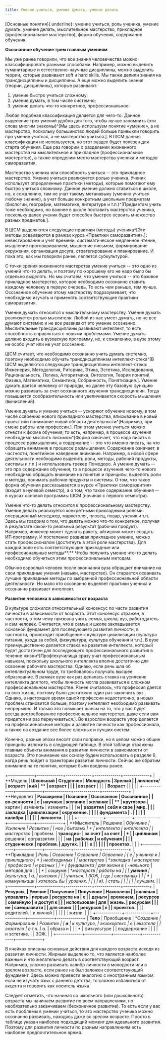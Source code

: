 ```yaml
---
title: Умение учиться, умение думать, умение делать
---
```


[Основные понятия]{.underline}: умение учиться, роль ученика, умение
думать, умение делать, мыслительное мастерство, прикладное
(профессиональное мастерство), форма обучения, содержание обучения.

**Осознанное обучение трем главным умениям**

Мы уже ранее говорили, что все знания человечества можно
классифицировать разными способами. Например, можно выделить
гуманитарные и естественно-научные дисциплины, можно выделить теории,
которые развивают soft и hard skills. Мы также делили знания на
трансдисциплины и дисциплины. А еще можно выделить знания (теории,
дисциплины), которые развивают:

1.  умение быстро учиться сложному;
2.  умение думать, в том числе системно;
3.  умение делать что-то конкретное, профессиональное.

Любая подобная классификация делается для чего-то. Данное выделение трех
умений удобно для того, чтобы лучше запомнить (эти слова многим
знакомы)^[Мы здесь используем понятие «умение», а не
мастерство, поскольку большинство людей больше привыкли говорить про
умение учиться, а не мастерство учиться.]. В ШСМ данная
классификация не используется, но этот раздел будет полезен для старта
обучения. Еще раз говорим о разделении жизненного мастерства на
мыслительное и прикладное (профессиональное мастерство), а также
определим место мастерства ученика и методов саморазвития.

Мастерство ученика или способность учиться -- это прикладное мастерство.
Умение учиться реализуется ролью ученика. Ученик использует определенные
практики (методы), которые помогают ему быстро учиться сложному. Данное
умение должно ставиться в школе, но, к сожалению, там не учат такому
метанавыку (умению учиться любому знанию), а учат больше конкретным
школьным предметам (биологии, географии, математике, литературе и
т.п.)^[Предметам учить тоже необходимо, но важнее в
школе поставить мастерство ученика, поскольку далее ученик будет
способен быстрее освоить множество разных предметов.].

В ШСМ выделяются следующие практики (методы)
ученика^[Эти методы осваиваются в рамках курса «Практики
саморазвития».]**:** инвестирование и учет времени,
систематическое медленное чтение, мышление проговариванием, мышление
письмом, формирование окружения, организация досуга, стратегирование и
планирование. И пока это, как мы говорили ранее, является субкультурой.

С точки зрения жизненного мастерства умение учиться -- это одно из
умений что-то делать, и поэтому по-хорошему его не надо было бы отдельно
выделять. Но мы считаем, что умение учиться -- это базовое прикладное
мастерство, которое необходимо осознанно ставить каждому человеку в
первую очередь. То есть чем раньше, тем лучше. Осознанное обучение этому
мастерству подразумевает, что необходимо изучать и применять
соответствующие практики саморазвития.

Умение думать относится к мыслительному мастерству. Умение думать
реализуется ролью мыслителя. Любой из нас умеет думать, но не все думают
системно и не все развивают это умение осознанно. Мыслительные
трансдисциплины развивают интеллект, то есть способность справляться с
новыми проблемами. Умение думать должно входить в вузовскую программу,
но, к сожалению, в вузе этому не особо учат или не учат осознанно.

ШСМ считает, что необходимо осознанно учить думать системно, поэтому
необходимо обучать трансдисциплинам интеллект-стека^[В
ШСМ выделяются следующие трансдисциплины интеллект-стека: Инженерия,
Методология, Риторика, Этика, Эстетика, Исследования, Рациональность,
Логика, Алгоритмика, Онтология, Теория понятий, Физика, Математика,
Семантика, Собранность, Понятизация.]. Умение думать
дается человеку от природы, но далее эту базовую функцию можно развивать
за счет осознанного изучения трансдисциплин. Тогда повышается
сообразительность или увеличивается скорость мышления (вычислений).

Умение думать и умение учиться -- ускоряют обучение новому, в том числе
освоению нового прикладного мастерства, вписывание в новый проект или
понимание новой области деятельности^[Например, при
смене работы или профессии.]. При этом умение учиться
можно отнести к форме обучения, то есть, например, в процессе изучения
необходимо мыслить письмом^[Форма означает, что надо
писать в процессе размышления, а содержание -- это что именно писать, на
что обращать внимание в процессе размышления. Содержание означает, в
частности, понятийное наведение внимание. Например, в новой сфере
деятельности необходимо выделить роли, методы, рабочий продукты, системы
и т.п.] и использовать трекер Помодоро. А умение думать
-- это про содержание обучения, то в процессе изучения чего-то нового
необходимо обращать внимание на понятия и принципы, выделять роли и
методы, понимать рабочие продукты и системы. О том, что такое форма
обучения рассказывается в курсе «Практики саморазвития» (входит в
нулевой семестр), а о том, что такое содержание обучения -- в курсах
основой программы ШСМ (начиная с первого семестра).

Умение что-то делать относится к профессиональному мастерству. Умение
делать реализуется конкретными прикладными ролями: операционный
менеджер, маркетолог, пловец, повар, ученик и т.п. Здесь мы говорим о
том, что делать можно что-то конкретное, получая в результате какой-то
реальный результат (рабочий продукт). Например, инженер может сделать
ракету, айтишник может создать ИТ-программу. И постепенно развивая
прикладное умение, можно стать профессионалом (достигнуть в этой роли
мастерства). Для каждой роли есть соответствующие прикладные или
профессиональные методы**.** Чтобы получить умение что-то делать
необходимо обучиться этим профессиональным методам.

Обычно взрослый человек после окончания вуза обращает внимание на свои
прикладные умения (навыки, мастерство). Он старается осваивать лучшие
прикладные методы по выбранной профессиональной области деятельности. Но
мало кто осознанно выделяет практики ученика и осознанно развивает
интеллект.

**Развитие** **человека** **в зависимости от возраста**

В культуре сложился относительный консенсус по части развития личности в
зависимости от возраста. Этот консенсус отражен, в частности, в том чему
призвана учить семья, школа, вуз, работодатель и сам человек. Считается,
что в семье и школе закладывается основной фундамент для последующего
развития личности, в частности, происходит приобщение к культуре
цивилизации (культура питания, ухода за собой, физкультура, культура
обучения и т.п.). В вузе преимущественно делается ставка на развитие
интеллекта, который будет достаточен для последующего профессионального
развития в течение жизни^[Профтехучилища сразу учат
профессиональным навыкам, поскольку школьного интеллекта вполне
достаточно для освоение рабочего мастерства. Однако, если речь шла об
интеллектуальном труде, то требовалось получать высшее образование. В
рамках вузе как раз делалась ставка на усиление интеллекта для того,
чтобы личность могла развиваться в сложном профессиональном мастерстве.
Ранее считалось, что профессия дается на всю жизнь, поэтому было
достаточно один раз закончить вуз. Однако, в настоящее время одной
профессии недостаточно, а новых проблем становится больше, поэтому
интеллект необходимо развивать непрерывно. И только это повышает шансы
на то, что у вас будет всегда востребованное профессиональное
мастерство, даже если вам придется ни раз
переучиваться.]. Во взрослом возрасте упор делается на
профессиональные методы и развитие личности как профессионала, а также
на создание все более сложных и лучших систем.

Конечно, разные эпохи вносят свои поправки, но в целом можно общие
принципы изложить в следующей таблице. В этой таблице отражены главные
объекты внимания в развитии личности в зависимости от возраста. Это
понимание как основу будем использовать в разделе 9, когда речь пойдет о
траектории развития личности. Сейчас же обратим внимание на те понятия,
которые были введены ранее.

+-------------+-------------+-------------+-------------+-------------+
| **Модель    | **Школьный  | **Студенчес | **Молодость | **Зрелый    |
| личности/** | возраст**   | кий         | **          | возраст**   |
|             |             | возраст**   |             |             |
| **Возраст** |             |             |             |             |
+-------------+-------------+-------------+-------------+-------------+
| **Неудовлет | **Расширени | Познание    | Осознанное  | Осознанное  |
| во-ренности | е           | научных     | желание     | желание     |
| **          | кругозора** | картин      | изменить    | изменить    |
|             | **и         | развития    | себя и свое | мир.        |
|             | закладка    | цивилизации | окружение.  |             |
|             | фундамента  | .           |             |             |
|             | калибра     |             |             |             |
|             | личности.** |             |             |             |
+-------------+-------------+-------------+-------------+-------------+
| **Мыслитель | Решение     | **Обучение* | Усиление    | Развитие    |
| ное         | бытовых     | *           | интеллекта  | интеллекта  |
| мастерство* | проблем.    | **трансдис- | за счет     | за счет     |
| *           |             | циплинам**  | решения     | оргразвития |
|             |             | **на        | рабочих     | и обучения  |
|             |             | студенчески | проблем.    | других.     |
|             |             | х           |             |             |
|             |             | проектах.** |             |             |
+-------------+-------------+-------------+-------------+-------------+
| **Прикладно | **Роль      | Освоение    | **Освоение* | Освоение    |
| е           | ученика и** | прикладного | *           | необходимых |
| мастерство* | **закладка  | мастерства  | **профессио | и разных    |
| *           | фундамента* | для жизни в | -нального** | методов для |
|             | *           | социуме     | **мастерств | работы на   |
|             | **умения**  | (культура,  | а,          | высоких     |
|             | **учиться.* | ЗОЖ,        | где         | системных   |
|             | *           | коммуникаци | хотелось бы | уровнях.    |
|             |             | я).         | стать       |             |
|             |             |             | лучшим.**   |             |
+-------------+-------------+-------------+-------------+-------------+
| **Ресурсы,  | Умение      | Получение   | Получение   | **Накоплени |
| включая     | управлять   | первых      | ресурсов на | е           |
| деньги**    | временем,   | ресурсов    | семейную    | и доступ к  |
|             | использован | для         | жизнь.      | ресурсам    |
|             | ие          | саморазвити |             | для своих   |
|             | ресурсов    | я           |             | проектов.** |
|             | родителей.  | и личной    |             |             |
|             |             | жизни.      |             |             |
+-------------+-------------+-------------+-------------+-------------+
| **Тело**    | Приобщение  | **Создание  | Формировани | Развитие    |
| **и**       | к культуре, | экзокортекс | е           | экзотела    |
| **экзотело* | в т.ч.      | а**.        | образа и    |             |
| *           | физкультуре |             | поддержание |             |
|             | и эстетике. |             | ЗОЖ.        |             |
+-------------+-------------+-------------+-------------+-------------+

В ячейках описаны основные действия для каждого возраста исходя из
развития личности. Жирным выделено то, что является наиболее важным и
что желательно делать в соответствующий возраст. Например, сложно
развивать калибр личности в молодости или в зрелом возрасте, если ранее
не был заложен соответствующий фундамент. Здесь можно привести аналогию
с иностранным языком: если не изучать язык с раннего детства, то сложно
избавиться от акцента и говорить как носитель языка.

Следует отметить, что начиная со школьного (или дошкольного) возраста мы
начинаем развитие по всем направлениям, но необязательно заканчиваем
(бесконечное развитие). То есть если у вас есть проблемы в умении
учиться, то это мастерство ученика можно осознанно развивать, находясь
даже во зрелом возрасте. Просто в таблице указан наиболее подходящий
момент для идеального развития. Поэтому для развития личности по разным
направлениям есть наиболее предпочтительное время.
